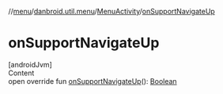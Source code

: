 //[menu](../../../index.md)/[danbroid.util.menu](../index.md)/[MenuActivity](index.md)/[onSupportNavigateUp](on-support-navigate-up.md)



# onSupportNavigateUp  
[androidJvm]  
Content  
open override fun [onSupportNavigateUp](on-support-navigate-up.md)(): [Boolean](https://kotlinlang.org/api/latest/jvm/stdlib/kotlin/-boolean/index.html)  



